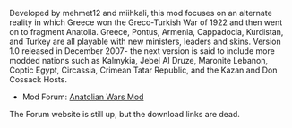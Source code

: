 Developed by mehmet12 and miihkali, this mod focuses on an alternate
reality in which Greece won the Greco-Turkish War of 1922 and then went
on to fragment Anatolia. Greece, Pontus, Armenia, Cappadocia, Kurdistan,
and Turkey are all playable with new ministers, leaders and skins.
Version 1.0 released in December 2007- the next version is said to
include more modded nations such as Kalmykia, Jebel Al Druze, Maronite
Lebanon, Coptic Egypt, Circassia, Crimean Tatar Republic, and the Kazan
and Don Cossack Hosts.

-   Mod Forum: [Anatolian Wars
    Mod](http://forum.paradoxplaza.com/forum/showthread.php?t=335721/)

The Forum website is still up, but the download links are dead.
